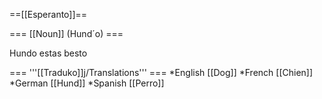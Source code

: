 ==[[Esperanto]]==

=== [[Noun]] (Hund´o) ===

Hundo  estas besto

=== '''[[Traduko]]j/Translations''' ===
*English [[Dog]]
*French [[Chien]]
*German [[Hund]]
*Spanish [[Perro]]